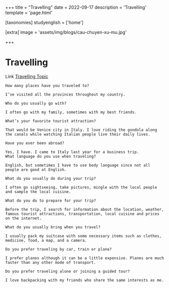 +++
title = "Travelling"
date = 2022-09-17
description = 'Travelling'
template = 'page.html'

[taxonomies]
studyenglish = ['home']

[extra]
image = 'assets/img/blogs/cau-chuyen-xu-mu.jpg'

+++
# Travelling
Link <a href="/me/travelling"> Travelling Topic</a>
```
How many places have you traveled to?

I’ve visited all the provinces throughout my country.

Who do you usually go with?

I often go with my family, sometimes with my best friends.

What’s your favorite tourist attraction?

That would be Venice city in Italy. I love riding the gondola along the canals while watching Italian people live their daily lives.

Have you ever been abroad?

Yes, I have. I came to Italy last year for a business trip.
What language do you use when traveling?

English, but sometimes I have to use body language since not all people are good at English.

What do you usually do during your trip?

I often go sightseeing, take pictures, mingle with the local people and sample the local cuisine.

What do you do to prepare for your trip?

Before the trip, I search for information about the location, weather, famous tourist attractions, transportation, local cuisine and prices on the internet.

What do you usually bring when you travel?

I usually pack my suitcase with some necessary items such as clothes, medicine, food, a map, and a camera.

Do you prefer traveling by car, train or plane?

I prefer planes although it can be a little expensive. Planes are much faster than any other mode of transport.

Do you prefer traveling alone or joining a guided tour?

I love backpacking with my friends who share the same interests as me.

```
